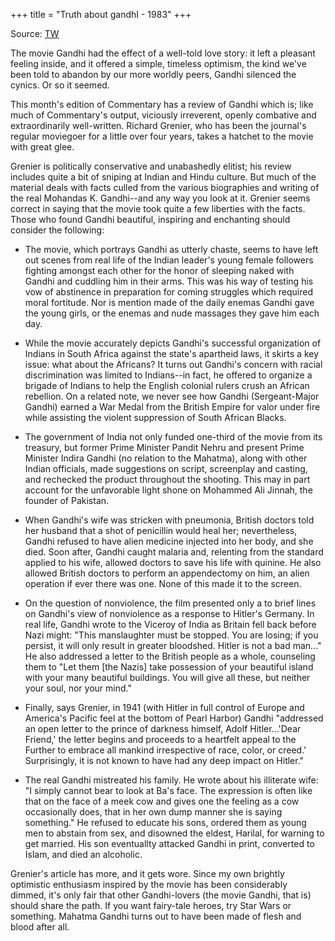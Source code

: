 +++
title = "Truth about gandhI - 1983"
+++

Source: [TW](https://www.thecrimson.com/article/1983/3/7/the-truth-about-gandhi-pbtbhe-movie/#:~:text=Soon%20after%2C%20Gandhi%20caught%20malaria,if%20ever%20there%20was%20one)

The movie Gandhi had the effect of a well-told love story: it left a pleasant feeling inside, and it offered a simple, timeless optimism, the kind we've been told to abandon by our more worldly peers, Gandhi silenced the cynics. Or so it seemed.

This month's edition of Commentary has a review of Gandhi which is; like much of Commentary's output, viciously irreverent, openly combative and extraordinarily well-written. Richard Grenier, who has been the journal's regular moviegoer for a little over four years, takes a hatchet to the movie with great glee.

Grenier is politically conservative and unabashedly elitist; his review includes quite a bit of sniping at Indian and Hindu culture. But much of the material deals with facts culled from the various biographies and writing of the real Mohandas K. Gandhi--and any way you look at it. Grenier seems correct in saying that the movie took quite a few liberties with the facts. Those who found Gandhi beautiful, inspiring and enchanting should consider the following:

- The movie, which portrays Gandhi as utterly chaste, seems to have left out scenes from real life of the Indian leader's young female followers fighting amongst each other for the honor of sleeping naked with Gandhi and cuddling him in their arms. This was his way of testing his vow of abstinence in preparation for coming struggles which required moral fortitude. Nor is mention made of the daily enemas Gandhi gave the young girls, or the enemas and nude massages they gave him each day.

- While the movie accurately depicts Gandhi's successful organization of Indians in South Africa against the state's apartheid laws, it skirts a key issue: what about the Africans? It turns out Gandhi's concern with racial discrimination was limited to Indians--in fact, he offered to organize a brigade of Indians to help the English colonial rulers crush an African rebellion. On a related note, we never see how Gandhi (Sergeant-Major Gandhi) earned a War Medal from the British Empire for valor under fire while assisting the violent suppression of South African Blacks.

- The government of India not only funded one-third of the movie from its treasury, but former Prime Minister Pandit Nehru and present Prime Minister Indira Gandhi (no relation to the Mahatma), along with other Indian officials, made suggestions on script, screenplay and casting, and rechecked the product throughout the shooting. This may in part account for the unfavorable light shone on Mohammed Ali Jinnah, the founder of Pakistan.

- When Gandhi's wife was stricken with pneumonia, British doctors told her husband that a shot of penicillin would heal her; nevertheless, Gandhi refused to have alien medicine injected into her body, and she died. Soon after, Gandhi caught malaria and, relenting from the standard applied to his wife, allowed doctors to save his life with quinine. He also allowed British doctors to perform an appendectomy on him, an alien operation if ever there was one. None of this made it to the screen.

* On the question of nonviolence, the film presented only a to brief lines on Gandhi's view of nonviolence as a response to Hitler's Germany. In real life, Gandhi wrote to the Viceroy of India as Britain fell back before Nazi might: "This manslaughter must be stopped. You are losing; if you persist, it will only result in greater bloodshed. Hitler is not a bad man..." He also addressed a letter to the British people as a whole, counseling them to "Let them [the Nazis] take possession of your beautiful island with your many beautiful buildings. You will give all these, but neither your soul, nor your mind."

- Finally, says Grenier, in 1941 (with Hitler in full control of Europe and America's Pacific feel at the bottom of Pearl Harbor) Gandhi "addressed an open letter to the prince of darkness himself, Adolf Hitler...'Dear Friend,' the letter begins and proceeds to a heartfelt appeal to the Further to embrace all mankind irrespective of race, color, or creed.' Surprisingly, it is not known to have had any deep impact on Hitler."

- The real Gandhi mistreated his family. He wrote about his illiterate wife: "I simply cannot bear to look at Ba's face. The expression is often like that on the face of a meek cow and gives one the feeling as a cow occasionally does, that in her own dump manner she is saying something." He refused to educate his sons, ordered them as young men to abstain from sex, and disowned the eldest, Harilal, for warning to get married. His son eventuallty attacked Gandhi in print, converted to Islam, and died an alcoholic.

Grenier's article has more, and it gets wore. Since my own brightly optimistic enthusiasm inspired by the movie has been considerably dimmed, it's only fair that other Gandhi-lovers (the movie Gandhi, that is) should share the path. If you want fairy-tale heroes, try Star Wars or something. Mahatma Gandhi turns out to have been made of flesh and blood after all.

